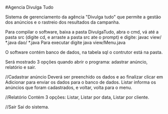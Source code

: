 #Agencia Divulga Tudo


Sistema de gerenciamento da agência "Divulga tudo" que permite a gestão dos anúncios e o rastreio dos resultados da campanha. 

Para compilar o software, baixa a pasta DivulgaTudo, abra o cmd, vá até a pasta src (digite cd, e arraste a pasta src ate o prompt) e digite: javac view/ *.java dao/ *.java Para executar digite java view/Menu.java


O software contém banco de dados, na tabela sql o contrutor está na pasta.

Será mostrado 3 opções quando abrir o programa: adastrar anúncio, relatório e sair.

//Cadastrar anúncio
Deverá ser preenchido os dados e ao finalizar clicar em Adicionar para enviar os dados para o banco de dados. Listar informa os anúncios que foram cadastrados, e voltar, volta para o menu.

//Relatório
Contém 3 opções: Listar, Listar por data, Listar por cliente.

//Sair
Sai do sistema.

